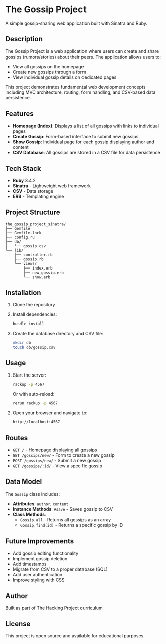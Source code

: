 # The Gossip Project

A simple gossip-sharing web application built with Sinatra and Ruby.

## Description

The Gossip Project is a web application where users can create and share gossips (rumors/stories) about their peers. The application allows users to:
- View all gossips on the homepage
- Create new gossips through a form
- View individual gossip details on dedicated pages

This project demonstrates fundamental web development concepts including MVC architecture, routing, form handling, and CSV-based data persistence.

## Features

- **Homepage (Index)**: Displays a list of all gossips with links to individual pages
- **Create Gossip**: Form-based interface to submit new gossips
- **Show Gossip**: Individual page for each gossip displaying author and content
- **CSV Database**: All gossips are stored in a CSV file for data persistence

## Tech Stack

- **Ruby** 3.4.2
- **Sinatra** - Lightweight web framework
- **CSV** - Data storage
- **ERB** - Templating engine

## Project Structure

```
the_gossip_project_sinatra/
├── Gemfile
├── Gemfile.lock
├── config.ru
├── db/
│   └── gossip.csv
└── lib/
    ├── controller.rb
    ├── gossip.rb
    └── views/
        ├── index.erb
        ├── new_gossip.erb
        └── show.erb
```

## Installation

1. Clone the repository
2. Install dependencies:
   ```bash
   bundle install
   ```

3. Create the database directory and CSV file:
   ```bash
   mkdir db
   touch db/gossip.csv
   ```

## Usage

1. Start the server:
   ```bash
   rackup -p 4567
   ```
   
   Or with auto-reload:
   ```bash
   rerun rackup -p 4567
   ```

2. Open your browser and navigate to:
   ```
   http://localhost:4567
   ```

## Routes

- `GET /` - Homepage displaying all gossips
- `GET /gossips/new/` - Form to create a new gossip
- `POST /gossips/new/` - Submit a new gossip
- `GET /gossips/:id/` - View a specific gossip

## Data Model

The `Gossip` class includes:
- **Attributes**: `author`, `content`
- **Instance Methods**: `#save` - Saves gossip to CSV
- **Class Methods**: 
  - `Gossip.all` - Returns all gossips as an array
  - `Gossip.find(id)` - Returns a specific gossip by ID

## Future Improvements

- Add gossip editing functionality
- Implement gossip deletion
- Add timestamps
- Migrate from CSV to a proper database (SQL)
- Add user authentication
- Improve styling with CSS

## Author

Built as part of The Hacking Project curriculum

## License

This project is open source and available for educational purposes.